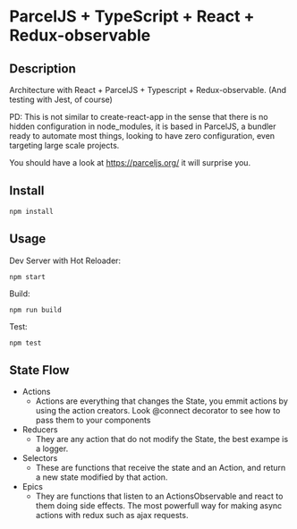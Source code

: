 # ParcelJS + TypeScript + React + Redux-observable

## Description

Architecture with React + ParcelJS + Typescript + Redux-observable. (And testing with Jest, of course)

PD: This is not similar to create-react-app in the sense that there is no hidden configuration in node_modules, it is based in ParcelJS, a bundler ready to automate most things, looking to have zero configuration, even targeting large scale projects.

You should have a look at https://parceljs.org/ it will surprise you.

## Install

```
npm install
```

## Usage

Dev Server with Hot Reloader:

```
npm start
```

Build:

```
npm run build
```

Test:

```
npm test
```

## State Flow

* Actions
  * Actions are everything that changes the State, you emmit actions by using the
    action creators. Look @connect decorator to see how to pass them to your components
* Reducers
  * They are any action that do not modify the State, the best exampe is a
    logger.
* Selectors
  * These are functions that receive the state and an Action, and return a new state
    modified by that action.
* Epics
  * They are functions that listen to an ActionsObservable and react to them doing
    side effects. The most powerfull way for making async actions with redux such as
    ajax requests.
